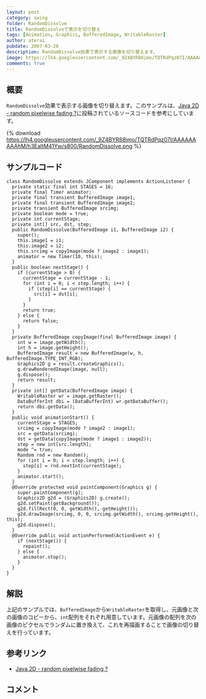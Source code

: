 ```yaml
---
layout: post
category: swing
folder: RandomDissolve
title: RandomDissolveで表示を切り替え
tags: [Animation, Graphics, BufferedImage, WritableRaster]
author: aterai
pubdate: 2007-03-26
description: RandomDissolve効果で表示する画像を切り替えます。
image: https://lh4.googleusercontent.com/_9Z4BYR88imo/TQTRdPqz07I/AAAAAAAAAhM/h3EaItM41Yw/s800/RandomDissolve.png
comments: true
---
```

## 概要
`RandomDissolve`効果で表示する画像を切り替えます。このサンプルは、[Java 2D - random pixelwise fading ?](https://community.oracle.com/thread/1270228)に投稿されているソースコードを参考にしています。

{% download https://lh4.googleusercontent.com/_9Z4BYR88imo/TQTRdPqz07I/AAAAAAAAAhM/h3EaItM41Yw/s800/RandomDissolve.png %}

## サンプルコード
<pre class="prettyprint"><code>class RandomDissolve extends JComponent implements ActionListener {
  private static final int STAGES = 16;
  private final Timer animator;
  private final transient BufferedImage image1;
  private final transient BufferedImage image2;
  private transient BufferedImage srcimg;
  private boolean mode = true;
  private int currentStage;
  private int[] src, dst, step;
  public RandomDissolve(BufferedImage i1, BufferedImage i2) {
    super();
    this.image1 = i1;
    this.image2 = i2;
    this.srcimg = copyImage(mode ? image2 : image1);
    animator = new Timer(10, this);
  }
  public boolean nextStage() {
    if (currentStage &gt; 0) {
      currentStage = currentStage - 1;
      for (int i = 0; i &lt; step.length; i++) {
        if (step[i] == currentStage) {
          src[i] = dst[i];
        }
      }
      return true;
    } else {
      return false;
    }
  }
  private BufferedImage copyImage(final BufferedImage image) {
    int w = image.getWidth();
    int h = image.getHeight();
    BufferedImage result = new BufferedImage(w, h, BufferedImage.TYPE_INT_RGB);
    Graphics2D g = result.createGraphics();
    g.drawRenderedImage(image, null);
    g.dispose();
    return result;
  }
  private int[] getData(BufferedImage image) {
    WritableRaster wr = image.getRaster();
    DataBufferInt dbi = (DataBufferInt) wr.getDataBuffer();
    return dbi.getData();
  }
  public void animationStart() {
    currentStage = STAGES;
    srcimg = copyImage(mode ? image2 : image1);
    src = getData(srcimg);
    dst = getData(copyImage(mode ? image1 : image2));
    step = new int[src.length];
    mode ^= true;
    Random rnd = new Random();
    for (int i = 0; i &lt; step.length; i++) {
      step[i] = rnd.nextInt(currentStage);
    }
    animator.start();
  }
  @Override protected void paintComponent(Graphics g) {
    super.paintComponent(g);
    Graphics2D g2d = (Graphics2D) g.create();
    g2d.setPaint(getBackground());
    g2d.fillRect(0, 0, getWidth(), getHeight());
    g2d.drawImage(srcimg, 0, 0, srcimg.getWidth(), srcimg.getHeight(), this);
    g2d.dispose();
  }
  @Override public void actionPerformed(ActionEvent e) {
    if (nextStage()) {
      repaint();
    } else {
      animator.stop();
    }
  }
}
</code></pre>

## 解説
上記のサンプルでは、`BufferedImage`から`WritableRaster`を取得し、元画像と次の画像のコピーから、`int`配列をそれぞれ用意しています。元画像の配列を次の画像のピクセルでランダムに置き換えて、これを再描画することで画像の切り替えを行っています。

## 参考リンク
- [Java 2D - random pixelwise fading ?](https://community.oracle.com/thread/1270228)

<!-- dummy comment line for breaking list -->

## コメント
